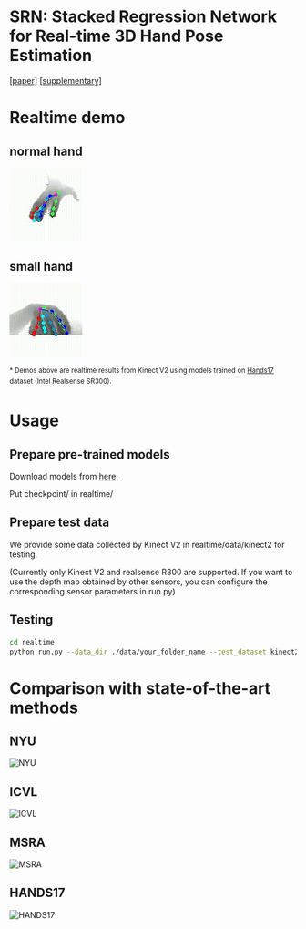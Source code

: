 # SRN: Stacked Regression Network for Real-time 3D Hand Pose Estimation 
[[paper]](https://bmvc2019.org/wp-content/uploads/papers/0918-paper.pdf)  [[supplementary]](https://bmvc2019.org/wp-content/uploads/papers/0918-supplementary.pdf)

# Realtime demo
## normal hand  
![demo1](realtime/gif/normal.gif)
## small hand
![demo2](realtime/gif/small_hand.gif)&nbsp;&nbsp;&nbsp;&nbsp;&nbsp;&nbsp;&nbsp;&nbsp;

<sup>\* Demos above are realtime results from Kinect V2 using models trained on [Hands17](http://icvl.ee.ic.ac.uk/hands17/challenge/) dataset (Intel Realsense SR300). </sup></br>
# Usage 

## Prepare pre-trained models
Download models from [here](https://drive.google.com/drive/folders/1QG6F9aD4t-LLupoguWVpBm-fUyGPNRl0?usp=sharing).

Put checkpoint/ in realtime/

## Prepare test data
We provide some data collected by Kinect V2 in realtime/data/kinect2 for testing.

(Currently only Kinect V2 and realsense R300 are supported. If you want to use the depth map obtained by other sensors, you can configure the corresponding sensor parameters in run.py)

## Testing
```bash
cd realtime
python run.py --data_dir ./data/your_folder_name --test_dataset kinect2 or realsense  
```

# Comparison with state-of-the-art methods
## NYU
![NYU](https://github.com/RenFeiTemp/SRN/blob/master/fig/nyu.png)
## ICVL
![ICVL](https://github.com/RenFeiTemp/SRN/blob/master/fig/icvl.png)
## MSRA
![MSRA](https://github.com/RenFeiTemp/SRN/blob/master/fig/msra.png)
## HANDS17
![HANDS17](https://github.com/RenFeiTemp/SRN/blob/master/fig/hands17.jpg)
